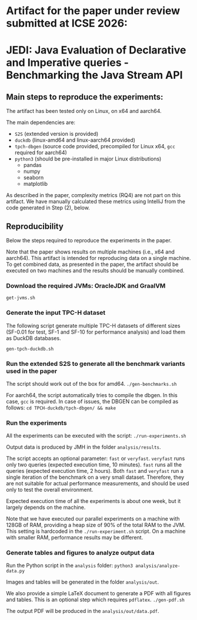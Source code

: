 # Artifact for the paper under review submitted at ICSE 2026: 
# JEDI: Java Evaluation of Declarative and Imperative queries - Benchmarking the Java Stream API

## Main steps to reproduce the experiments:
The artifact has been tested only on Linux, on x64 and aarch64.

The main dependencies are:
- `S2S` (extended version is provided)
- `duckdb` (linux-amd64 and linux-aarch64 provided)
- `tpch-dbgen` (source code provided, precompiled for Linux x64, `gcc` required for aarch64)
- `python3` (should be pre-installed in major Linux distributions)
  - pandas
  - numpy
  - seaborn
  - matplotlib

As described in the paper,  complexity metrics (RQ4) are not part on this artifact.
We have manually calculated these metrics using IntelliJ from the code generated in Step (2), below.


## Reproducibility 
Below the steps required to reproduce the experiments in the paper.

Note that the paper shows results on multiple machines (i.e., x64 and aarch64).
This artifact is intended for reproducing data on a single machine.
To get combined data, as presented in the paper, the artifact should be executed on two machines and the results should be manually combined.

### Download the required JVMs: OracleJDK and GraalVM
`get-jvms.sh`


### Generate the input TPC-H dataset 
The following script generate multiple TPC-H datasets of different sizes (SF-0.01 for test, SF-1 and SF-10 for performance analysis) and load them as DuckDB databases.

`gen-tpch-duckdb.sh`

### Run the extended S2S to generate all the benchmark variants used in the paper
The script should work out of the box for amd64.
`./gen-benchmarks.sh`

For aarch64, the script automatically tries to compile the dbgen. In this case, `gcc` is required.
In case of issues, the DBGEN can be compiled as follows:
`cd TPCH-duckdb/tpch-dbgen/ && make`


### Run the experiments
All the experiments can be executed with the script:
`./run-experiments.sh`

Output data is produced by JMH in the folder `analysis/results`.

The script accepts an optional parameter: `fast` or `veryfast`.
`veryfast` runs only two queries (expected execution time, 10 minutes).
`fast` runs all the queries (expected execution time, 2 hours).
Both `fast` and `veryfast` run a single iteration of the benchmark on a very small dataset.
Therefore, they are not suitable for actual performance measurements, and should be used only to test the overall environment.

Expected execution time of all the experiments is about one week, but it largely depends on the machine.

Note that we have executed our parallel experiments on a machine with 128GB of RAM, providing a heap size of 90% of the total RAM to the JVM.
This setting is hardcoded in the `./run-experiment.sh` script. 
On a machine with smaller RAM, performance results may be different.

### Generate tables and figures to analyze output data
Run the Python script in the `analysis` folder:
`python3 analysis/analyze-data.py`

Images and tables will be generated in the folder `analysis/out`.

We also provide a simple LaTeX document to generate a PDF with all figures and tables.
This is an optional step which requires `pdflatex`.
`./gen-pdf.sh`
 
The output PDF will be produced in the `analysis/out/data.pdf`.